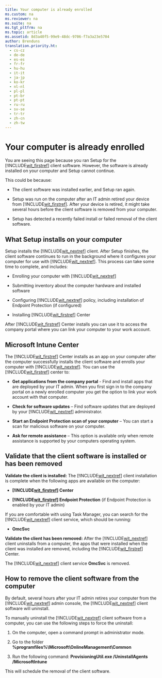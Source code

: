 ```yaml
---
title: Your computer is already enrolled
ms.custom: na
ms.reviewer: na
ms.suite: na
ms.tgt_pltfrm: na
ms.topic: article
ms.assetid: 8d3a40f5-99e9-48dc-9706-f7a3a23e5704
author: Brenduns
translation.priority.ht: 
  - cs-cz
  - de-de
  - es-es
  - fr-fr
  - hu-hu
  - it-it
  - ja-jp
  - ko-kr
  - nl-nl
  - pl-pl
  - pt-br
  - pt-pt
  - ru-ru
  - sv-se
  - tr-tr
  - zh-cn
  - zh-tw
---
```

# Your computer is already enrolled
You are seeing this page because you ran Setup for the [!INCLUDE[wit_firstref](../Token/wit_firstref_md.md)] client software. However, the software is already installed on your computer and Setup cannot continue.

This could be because:

-   The client software was installed earlier, and Setup ran again.

-   Setup was run on the computer after an IT admin retired your device from [!INCLUDE[wit_firstref](../Token/wit_firstref_md.md)]. After your device is retired, it might take several hours before the client software is removed from your computer.

-   Setup has detected a recently failed install or failed removal of the client software.

## <a name="bkmk_install"></a>What Setup installs on your computer
Setup installs the [!INCLUDE[wit_nextref](../Token/wit_nextref_md.md)] client. After Setup finishes, the client software continues to run in the background where it configures your computer for use with [!INCLUDE[wit_nextref](../Token/wit_nextref_md.md)]. This process can take some time to complete, and includes:

-   Enrolling your computer with [!INCLUDE[wit_nextref](../Token/wit_nextref_md.md)]

-   Submitting inventory about the computer hardware and installed software

-   Configuring [!INCLUDE[wit_nextref](../Token/wit_nextref_md.md)] policy, including installation of Endpoint Protection (if configured)

-   Installing [!INCLUDE[wit_firstref](../Token/wit_firstref_md.md)] Center

After [!INCLUDE[wit_firstref](../Token/wit_firstref_md.md)] Center installs you can use it to access the company portal where you can link your computer to your work account.

## <a name="bkmk_center"></a>Microsoft Intune Center
The [!INCLUDE[wit_firstref](../Token/wit_firstref_md.md)] Center installs as an app on your computer after the computer successfully installs the client software and enrolls your computer with [!INCLUDE[wit_nextref](../Token/wit_nextref_md.md)]. You can use the [!INCLUDE[wit_firstref](../Token/wit_firstref_md.md)] center to:

-   **Get applications from the company portal** - Find and install apps that are deployed by your IT admin. When you first sign in to the company portal on a newly enrolled computer you get the option to link your work account with that computer.

-   **Check for software updates** – Find software updates that are deployed by your [!INCLUDE[wit_nextref](../Token/wit_nextref_md.md)] administrator.

-   **Start an Endpoint Protection scan of your computer** – You can start a scan for malicious software on your computer.

-   **Ask for remote assistance** – This option is available only when remote assistance is supported by your computers operating system.

## <a name="bkmk_validate"></a>Validate that the client software is installed or has been removed
**Validate the client is installed:**
The [!INCLUDE[wit_nextref](../Token/wit_nextref_md.md)] client installation is complete when the following apps are available on the computer:

-   **[!INCLUDE[wit_firstref](../Token/wit_firstref_md.md)] Center**

-   **[!INCLUDE[wit_firstref](../Token/wit_firstref_md.md)] Endpoint Protection** (if Endpoint Protection is enabled by your IT admin)

If you are comfortable with using Task Manager, you can search for the [!INCLUDE[wit_nextref](../Token/wit_nextref_md.md)] client service, which should be running:

-   **OmcSvc**

**Validate the client has been removed:**
After the [!INCLUDE[wit_nextref](../Token/wit_nextref_md.md)] client uninstalls from a computer, the apps that were installed when the client was installed are removed, including the [!INCLUDE[wit_firstref](../Token/wit_firstref_md.md)] Center.

The [!INCLUDE[wit_nextref](../Token/wit_nextref_md.md)] client service **OmcSvc** is removed.

## <a name="bkmk_remove"></a>How to remove the client software from the computer
By default, several hours after your IT admin retires your computer from the [!INCLUDE[wit_nextref](../Token/wit_nextref_md.md)] admin console, the [!INCLUDE[wit_nextref](../Token/wit_nextref_md.md)] client software will uninstall.

To manually uninstall the [!INCLUDE[wit_nextref](../Token/wit_nextref_md.md)] client software from a computer, you can use the following steps to force the uninstall:

1.  On the computer, open a command prompt in administrator mode.

2.  Go to the folder **%programfiles%\Microsoft\OnlineManagement\Common**

3.  Run the following command: **ProvisioningUtil.exe /UninstallAgents /MicrosoftIntune**

This will schedule the removal of the client software.

